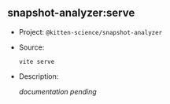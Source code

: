 ## snapshot-analyzer:serve

-   Project: `@kitten-science/snapshot-analyzer`
-   Source:

    ```shell
    vite serve
    ```

-   Description:

    _documentation pending_
